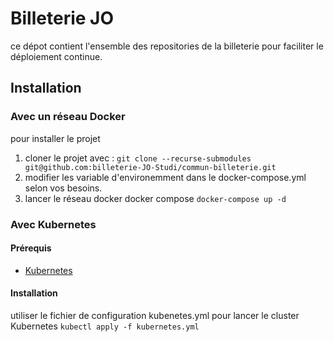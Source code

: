 # Billeterie JO

ce dépot contient l'ensemble des repositories de la billeterie pour faciliter le déploiement continue.

## Installation

### Avec un réseau Docker 

pour installer le projet

1. cloner le projet avec : `git clone --recurse-submodules git@github.com:billeterie-JO-Studi/commun-billeterie.git`
2. modifier les variable d'environemment dans le docker-compose.yml selon vos besoins. 
2. lancer le réseau docker docker compose `docker-compose up -d`

### Avec Kubernetes 

#### Prérequis 

- [Kubernetes](https://kubernetes.io/)

#### Installation 

utiliser le fichier de configuration kubenetes.yml pour lancer le cluster Kubernetes
`kubectl apply -f kubernetes.yml`




